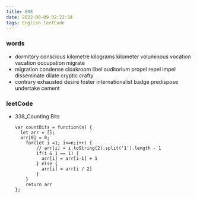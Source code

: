 ```yaml
---
title: 808
date: 2022-08-09 02:22:54
tags: English leetCode
---
```

### words
- dormitory conscious kilometre kilograms kilometer voluminous vocation vacation occupation migrate
- migration condense cloakroom libel auditorium propel repel impel disseminate dilate cryptic crafty
- contrary exhausted desire foster internationalist badge predispose undertake cement
### leetCode
- 338_Counting Bits
  ```
  var countBits = function(n) {
    let arr = [];
    arr[0] = 0;
      for(let i =1; i<=n;i++) {
          // arr[i] = i.toString(2).split('1').length - 1
          if(i & 1 == 1) {
            arr[i] = arr[i-1] + 1
          } else {
            arr[i] = arr[i / 2]
          }
      }
      return arr
  };

  ```